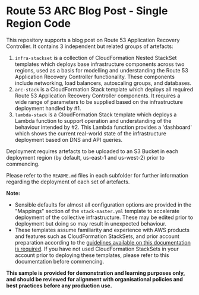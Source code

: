 # Route 53 ARC Blog Post - Single Region Code

This repository supports a blog post on Route 53 Application Recovery Controller.  It contains 3 independent but related groups of artefacts:
1. `infra-stackset` is a collection of CloudFormation Nested StackSet templates which deploys base infrastructure components across two regions, used as a basis for modelling and understanding the Route 53 Application Recovery Controller functionality.  These components include networking, load balancers, autoscaling groups, and databases.
1. `arc-stack` is a CloudFormation Stack template which deploys all required Route 53 Application Recovery Controller components.  It requires a wide range of parameters to be supplied based on the infrastructure deployment handled by #1.
1. `lambda-stack` is a CloudFormation Stack template which deploys a Lambda function to support operation and understanding of the behaviour intended by #2.  This Lambda function provides a 'dashboard' which shows the current real-world state of the infrastructure deployment based on DNS and API queries.  

Deployment requires artefacts to be uploaded to an S3 Bucket in each deployment region (by default, us-east-1 and us-west-2) prior to commencing.

Please refer to the `README.md` files in each subfolder for further information regarding the deployment of each set of artefacts.

**Note:**
* Sensible defaults for almost all configuration options are provided in the "Mappings" section of the `stack-master.yml` template to accelerate deployment of the collective infrastructure. These may be edited prior to deployment but doing so may result in unexpected behaviour.
* These templates assume familiarity and experience with AWS products and features such as CloudFormation StackSets, and prior account preparation according to the [guidelines available on this documentation is required](https://docs.aws.amazon.com/AWSCloudFormation/latest/UserGuide/stacksets-prereqs-self-managed.html).  If you have not used CloudFormation StackSets in your account prior to deploying these templates, please refer to this documentation before commencing.

**This sample is provided for demonstration and learning purposes only, and should be reviewed for alignment with organisational policies and best practices before any production use.**
